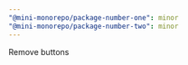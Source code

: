 ```yaml
---
"@mini-monorepo/package-number-one": minor
"@mini-monorepo/package-number-two": minor
---
```


Remove buttons
